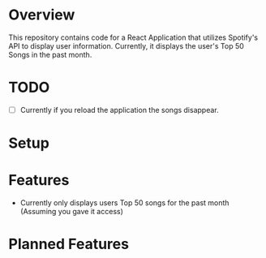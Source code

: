 # Overview
This repository contains code for a React Application that utilizes Spotify's API to display user information. Currently, it displays the user's Top 50 Songs in the past month.

# TODO
- [ ] Currently if you reload the application the songs disappear.


# Setup


# Features
- Currently only displays users Top 50 songs for the past month (Assuming you gave it access)


# Planned Features




